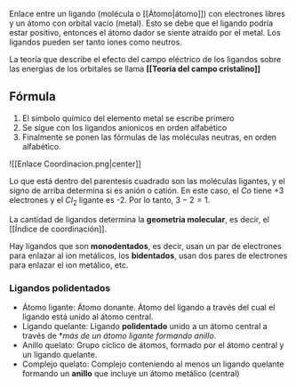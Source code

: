 
Enlace entre un ligando (molécula o [[Átomo|átomo]]) con electrones libres y un átomo con orbital vacio (metal). Esto se debe que el ligando podría estar positivo, entonces el átomo dador se siente atraído por el metal.  Los ligandos pueden ser tanto iones como neutros. 

La teoría que describe el efecto del campo eléctrico de los ligandos sobre las energias de los orbitales se llama **[[Teoría del campo cristalino]]** 

## Fórmula 

1) El símbolo químico del elemento metal se escribe primero 
2) Se sigue con los ligandos anionicos en orden alfabético
3) Finalmente se ponen las fórmulas de las moléculas neutras, en orden alfabético. 

![[Enlace Coordinacion.png|center]]

Lo que está dentro del parentesis cuadrado son las moléculas ligantes, y el signo de arriba determina si es anión o catión. En este caso, el $Co$ tiene +3 electrones y el $Cl_2$ ligante es -2. Por lo tanto, $3-2=1$. 

La cantidad de ligandos determina la **geometría molecular**, es decir, el [[Índice de coordinación]].  

Hay ligandos que son **monodentados**, es decir, usan un par de electrones para enlazar al ion metálicos, los **bidentados**, usan dos pares de electrones para enlazar el ion metálico, etc. 

### Ligandos polidentados 

- Átomo ligante: Átomo donante. Átomo del ligando a través del cual el ligando está unido al átomo central. 
- Ligando quelante: Ligando **polidentado** unido a un átomo central a través de **más de un átomo ligante formando anillo*. 
- Anillo quelato: Grupo cíclico de átomos, formado por el átomo central y un ligando quelante. 
- Complejo quelato: Complejo conteniendo al menos un ligando quelante formando un **anillo** que incluye un átomo metálico (central)